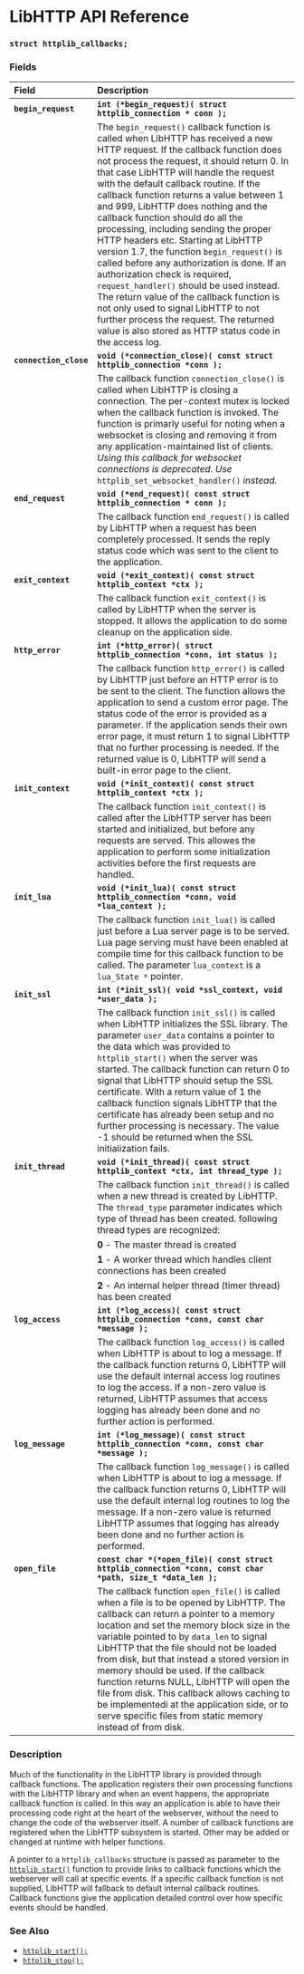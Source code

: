 # LibHTTP API Reference

### `struct httplib_callbacks;`

### Fields

| Field | Description |
| :--- | :--- | 
|**`begin_request`**|**`int (*begin_request)( struct httplib_connection * conn );`**|
| |The `begin_request()` callback function is called when LibHTTP has received a new HTTP request. If the callback function does not process the request, it should return 0. In that case LibHTTP will handle the request with the default callback routine. If the callback function returns a value between 1 and 999, LibHTTP does nothing and the callback function should do all the processing, including sending the proper HTTP headers etc. Starting at LibHTTP version 1.7, the function `begin_request()` is called before any authorization is done. If an authorization check is required, `request_handler()` should be used instead. The return value of the callback function is not only used to signal LibHTTP to not further process the request. The returned value is also stored as HTTP status code in the access log. |
|**`connection_close`**|**`void (*connection_close)( const struct httplib_connection *conn );`**|
| |The callback function `connection_close()` is called when LibHTTP is closing a connection. The per-context mutex is locked when the callback function is invoked. The function is primarly useful for noting when a websocket is closing and removing it from any application-maintained list of clients. *Using this callback for websocket connections is deprecated. Use* `httplib_set_websocket_handler()` *instead.*|
|**`end_request`**|**`void (*end_request)( const struct httplib_connection * conn );`**|
| |The callback function `end_request()` is called by LibHTTP when a request has been completely processed. It sends the reply status code which was sent to the client to the application.|
|**`exit_context`**|**`void (*exit_context)( const struct httplib_context *ctx );`**|
| |The callback function `exit_context()` is called by LibHTTP when the server is stopped. It allows the application to do some cleanup on the application side.|
|**`http_error`**|**`int (*http_error)( struct httplib_connection *conn, int status );`**|
| |The callback function `http_error()` is called by LibHTTP just before an HTTP error is to be sent to the client. The function allows the application to send a custom error page. The status code of the error is provided as a parameter. If the application sends their own error page, it must return 1 to signal LibHTTP that no further processing is needed. If the returned value is 0, LibHTTP will send a built-in error page to the client.|
|**`init_context`**|**`void (*init_context)( const struct httplib_context *ctx );`**|
| |The callback function `init_context()` is called after the LibHTTP server has been started and initialized, but before any requests are served. This allowes the application to perform some initialization activities before the first requests are handled.|
|**`init_lua`**|**`void (*init_lua)( const struct httplib_connection *conn, void *lua_context );`**|
| |The callback function `init_lua()` is called just before a Lua server page is to be served. Lua page serving must have been enabled at compile time for this callback function to be called. The parameter `lua_context` is a `lua_State *` pointer.|
|**`init_ssl`**|**`int (*init_ssl)( void *ssl_context, void *user_data );`**|
| |The callback function `init_ssl()` is called when LibHTTP initializes the SSL library. The parameter `user_data` contains a pointer to the data which was provided to `httplib_start()` when the server was started. The callback function can return 0 to signal that LibHTTP should setup the SSL certificate. With a return value of 1 the callback function signals LibHTTP that the certificate has already been setup and no further processing is necessary. The value -1 should be returned when the SSL initialization fails.|
|**`init_thread`**|**`void (*init_thread)( const struct httplib_context *ctx, int thread_type );`**|
| |The callback function `init_thread()` is called when a new thread is created by LibHTTP. The `thread_type` parameter indicates which type of thread has been created. following thread types are recognized:|
| |**0** - The master thread is created |
| |**1** - A worker thread which handles client connections has been created|
| |**2** - An internal helper thread (timer thread) has been created|
|**`log_access`**|**`int (*log_access)( const struct httplib_connection *conn, const char *message );`**|
| |The callback function `log_access()` is called when LibHTTP is about to log a message. If the callback function returns 0, LibHTTP will use the default internal access log routines to log the access. If a non-zero value is returned, LibHTTP assumes that access logging has already been done and no further action is performed.|
|**`log_message`**|**`int (*log_message)( const struct httplib_connection *conn, const char *message );`**|
| |The callback function `log_message()` is called when LibHTTP is about to log a message. If the callback function returns 0, LibHTTP will use the default internal log routines to log the message. If a non-zero value is returned LibHTTP assumes that logging has already been done and no further action is performed.|
|**`open_file`**|**`const char *(*open_file)( const struct httplib_connection *conn, const char *path, size_t *data_len );`**|
| |The callback function `open_file()` is called when a file is to be opened by LibHTTP. The callback can return a pointer to a memory location and set the memory block size in the variable pointed to by `data_len` to signal LibHTTP that the file should not be loaded from disk, but that instead a stored version in memory should be used. If the callback function returns NULL, LibHTTP will open the file from disk. This callback allows caching to be implementedi at the application side, or to serve specific files from static memory instead of from disk.|

### Description

Much of the functionality in the LibHTTP library is provided through callback functions. The application registers their own processing functions with the LibHTTP library and when an event happens, the appropriate callback function is called. In this way an application is able to have their processing code right at the heart of the webserver, without the need to change the code of the webserver itself. A number of callback functions are registered when the LibHTTP subsystem is started. Other may be added or changed at runtime with helper functions.

A pointer to a `httplib_callbacks` structure is passed as parameter to the [`httplib_start()`](httplib_start.md) function to provide links to callback functions which the webserver will call at specific events. If a specific callback function is not supplied, LibHTTP will fallback to default internal callback routines. Callback functions give the application detailed control over how specific events should be handled.

### See Also

* [`httplib_start();`](httplib_start.md)
* [`httplib_stop();`](httplib_stop.md)
